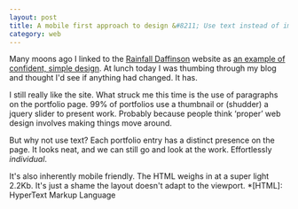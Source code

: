 ```yaml
---
layout: post
title: A mobile first approach to design &#8211; Use text instead of images
category: web
---
```


Many moons ago I linked to the [Rainfall Daffinson](http://rainfall-daffinson.com/) website as [an example of confident, simple design](http://leonpaternoster.com/2008/09/really-simple-web-design-an-example/). At lunch today I was thumbing through my blog and thought I'd see if anything had changed. It has.

I still really like the site. What struck me this time is the use of paragraphs on the portfolio page. 99% of portfolios use a thumbnail or (shudder) a jquery slider to present work. Probably because people think ‘proper’ web design involves making things move around.

But why not use text? Each portfolio entry has a distinct presence on the page. It looks neat, and we can still go and look at the work. Effortlessly _individual_.

It's also inherently mobile friendly. The HTML weighs in at a super light 2.2Kb. It's just a shame the layout doesn't adapt to the viewport.
  *[HTML]: HyperText Markup Language
